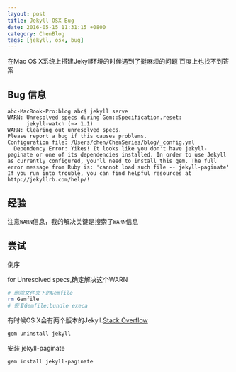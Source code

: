 ```yaml
---
layout: post
title: Jekyll OSX Bug
date: 2016-05-15 11:31:15 +0800
category: ChenBlog
tags: [jekyll, osx, bug]
---
```


在Mac OS X系统上搭建Jekyll环境的时候遇到了挺麻烦的问题
百度上也找不到答案

## Bug 信息

```
abc-MacBook-Pro:blog abc$ jekyll serve
WARN: Unresolved specs during Gem::Specification.reset:
      jekyll-watch (~> 1.1)
WARN: Clearing out unresolved specs.
Please report a bug if this causes problems.
Configuration file: /Users/chen/ChenSeries/blog/_config.yml
  Dependency Error: Yikes! It looks like you don't have jekyll-paginate or one of its dependencies installed. In order to use Jekyll as currently configured, you'll need to install this gem. The full error message from Ruby is: 'cannot load such file -- jekyll-paginate' If you run into trouble, you can find helpful resources at http://jekyllrb.com/help/!
```

## 经验

注意`WARN`信息，我的解决关键是搜索了`WARN`信息

## 尝试

倒序

for Unresolved specs,确定解决这个WARN

```bash
# 删除文件夹下的Gemfile
rm Gemfile
# 恢复Gemfile:bundle execa
```

有时候OS X会有两个版本的Jekyll.[Stack Overflow](http://stackoverflow.com/questions/35401566/dont-have-jekyll-paginate-or-one-of-its-dependencies-installed/35571166)

```bash
gem uninstall jekyll
```

安装 jekyll-paginate

```bash
gem install jekyll-paginate
```

